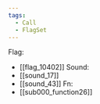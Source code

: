 ```yaml
---
tags:
  - Call
  - FlagSet
---
```

Flag:
- [[flag_10402]]
Sound:
- [[sound_17]]
- [[sound_43]]
Fn:
- [[sub000_function26]]
